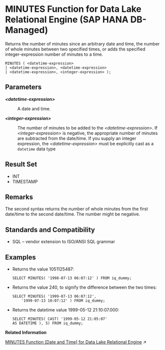 <!-- loio488cdf45547747868ff78e55426175d9 -->

# MINUTES Function for Data Lake Relational Engine \(SAP HANA DB-Managed\)

Returns the number of minutes since an arbitrary date and time, the number of whole minutes between two specified times, or adds the specified integer-expression number of minutes to a time.



```
MINUTES ( <datetime-expression> 
| <datetime-expression>, <datetime-expression>
| <datetime-expression>, <integer-expression> );
```



<a name="loio488cdf45547747868ff78e55426175d9__section_ey4_hgn_vrb"/>

## Parameters


<dl>
<dt><b>

*<datetime-expression\>*

</b></dt>
<dd>

A date and time.



</dd><dt><b>

*<integer-expression\>*

</b></dt>
<dd>

The number of minutes to be added to the *<datetime-expression\>*. If *<integer-expression\>* is negative, the appropriate number of minutes are subtracted from the date/time. If you supply an integer expression, the *<datetime-expression\>* must be explicitly cast as a `datetime` data type



</dd>
</dl>



<a name="loio488cdf45547747868ff78e55426175d9__section_nr2_3gn_vrb"/>

## Result Set

-   INT
-   TIMESTAMP



<a name="loio488cdf45547747868ff78e55426175d9__section_ytc_jgn_vrb"/>

## Remarks

The second syntax returns the number of whole minutes from the first date/time to the second date/time. The number might be negative.



<a name="loio488cdf45547747868ff78e55426175d9__section_bb5_jgn_vrb"/>

## Standards and Compatibility

-   SQL – vendor extension to ISO/ANSI SQL grammar



<a name="loio488cdf45547747868ff78e55426175d9__section_axg_kgn_vrb"/>

## Examples

-   Returns the value 1051125487:

    ```
    SELECT MINUTES( '1998-07-13 06:07:12' ) FROM iq_dummy;
    ```

-   Returns the value 240, to signify the difference between the two times:

    ```
    SELECT MINUTES( '1999-07-13 06:07:12',
    	'1999-07-13 10:07:12' ) FROM iq_dummy;
    ```

-   Returns the datetime value 1999-05-12 21:10:07.000:

    ```
    SELECT MINUTES( CAST( '1999-05-12 21:05:07'
    AS DATETIME ), 5) FROM iq_dummy;
    ```


**Related Information**  


[MINUTES Function \[Date and Time\] for Data Lake Relational Engine](https://help.sap.com/viewer/19b3964099384f178ad08f2d348232a9/2024_3_QRC/en-US/a5648d4484f21015975efebd7ac03399.html "Returns the number of minutes since an arbitrary date and time, the number of whole minutes between two specified times, or adds the specified integer-expression number of minutes to a time.") :arrow_upper_right:

